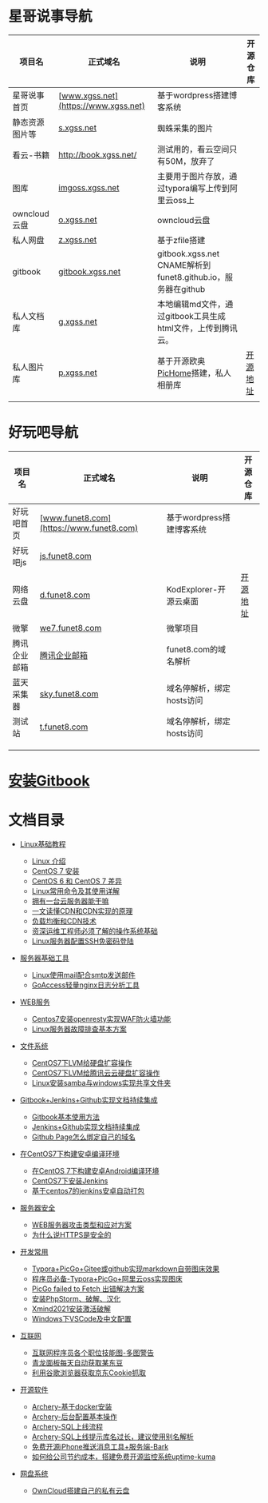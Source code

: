 # 星哥说事导航

| 项目名         | **正式域名**                                 | 说明                                                         | 开源仓库                                      |
| -------------- | -------------------------------------------- | ------------------------------------------------------------ | --------------------------------------------- |
| 星哥说事首页   | [www.xgss.net](https://www.xgss.net)         | 基于wordpress搭建博客系统                                    |                                               |
| 静态资源图片等 | [s.xgss.net](https://s.xgss.net)             | 蜘蛛采集的图片                                               |                                               |
| 看云-书籍      | http://book.xgss.net/                        | 测试用的，看云空间只有50M，放弃了                            |                                               |
| 图库           | [imgoss.xgss.net](https://imgoss.xgss.net)   | 主要用于图片存放，通过typora编写上传到阿里云oss上            |                                               |
| owncloud云盘   | [o.xgss.net](https://o.xgss.net)             | owncloud云盘                                                 |                                               |
| 私人网盘       | [z.xgss.net](https://z.xgss.net)             | 基于zfile搭建                                                |                                               |
| gitbook        | [gitbook.xgss.net](http://gitbook.xgss.net/) | gitbook.xgss.net CNAME解析到  funet8.github.io，服务器在github |                                               |
| 私人文档库     | [g.xgss.net](http://g.xgss.net/)             | 本地编辑md文件，通过gitbook工具生成html文件，上传到腾讯云。  |                                               |
| 私人图片库     | [p.xgss.net](http://p.xgss.net/)             | 基于开源欧奥[PicHome](https://oaooa.com/pichome.html)搭建，私人相册库 | [开源地址](https://gitee.com/zyx0814/Pichome) |
|                |                                              |                                                              |                                               |

# 好玩吧导航

| 项目名       | **正式域名**                                | 说明                      | 开源仓库                                            |
| ------------ | ------------------------------------------- | ------------------------- | --------------------------------------------------- |
| 好玩吧首页   | [www.funet8.com](https://www.funet8.com)    | 基于wordpress搭建博客系统 |                                                     |
| 好玩吧js     | [js.funet8.com](http://js.funet8.com)       |                           |                                                     |
| 网络云盘     | [d.funet8.com](http://d.funet8.com)         | KodExplorer-开源云桌面    | [开源地址](https://gitee.com/kalcaddle/KODExplorer) |
| 微擎         | [we7.funet8.com](https://we7.funet8.com/)   | 微擎项目                  |                                                     |
| 腾讯企业邮箱 | [腾讯企业邮箱](https://exmail.qq.com/login) | funet8.com的域名解析      |                                                     |
| 蓝天采集器   | [sky.funet8.com](http://sky.funet8.com)     | 域名停解析，绑定hosts访问 |                                                     |
| 测试站       | [t.funet8.com](http://t.funet8.com)         | 域名停解析，绑定hosts访问 |                                                     |
|              |                                             |                           |                                                     |
|              |                                             |                           |                                                     |
|              |                                             |                           |                                                     |

# [安装Gitbook](Gitbook-install.md)



# 文档目录

* [Linux基础教程](README.md)
  * [Linux 介绍](doc/linux-basis/Linux.md)
  * [CentOS 7 安装](doc/linux-basis/CentOS-7-Install.md)
  * [CentOS 6 和 CentOS 7 差异](doc/linux-basis/CentOS6-and-CentOS7.md)
  * [Linux常用命令及其使用详解](doc/linux-basis/Linux常用命令及其使用详解.md)
  * [拥有一台云服务器能干嘛](doc/linux-basis/Cloud-Server-What-todo.md)
  * [一文读懂CDN和CDN实现的原理](doc/linux-basis/cdn.md)
  * [负载均衡和CDN技术](doc/linux-basis/负载均衡和CDN技术.md)
  * [资深运维工程师必须了解的操作系统基础](doc/linux-basis/operating-system-based.md)
  * [Linux服务器配置SSH免密码登陆](doc/linux-basis/Linux服务器配置SSH免密码登陆.md)

* [服务器基础工具](doc/basis-tools/README.md)
  * [Linux使用mail配合smtp发送邮件](doc/basis-tools/Linux使用mail配合smtp发送邮件.md)
  * [GoAccess轻量nginx日志分析工具](doc/basis-tools/GoAccess轻量nginx日志分析工具.md)

* [WEB服务](doc/web/README.md)
  * [Centos7安装openresty实现WAF防火墙功能](doc/web/Centos7-install-openresty-waf.md)
  * [Linux服务器故障排查基本方案](doc/web/Linux服务器故障排查基本方案.md)

* [文件系统](doc/file-system/README.md)
  * [CentOS7下LVM给硬盘扩容操作](doc/file-system/CentOS7下LVM给硬盘扩容操作.md)
  * [CentOS7下LVM给腾讯云云硬盘扩容操作](doc/file-system/CentOS7下LVM给腾讯云云硬盘扩容操作.md)
  * [Linux安装samba与windows实现共享文件夹](doc/file-system/Linux安装samba与windows实现共享文件夹.md)

* [Gitbook+Jenkins+Github实现文档持续集成](doc/gitbook/README.md)
  * [Gitbook基本使用方法](doc/gitbook/Gitbook.md)
  * [Jenkins+Github实现文档持续集成](doc/gitbook/Jenkins_Github.md)
  * [Github Page怎么绑定自己的域名](doc/gitbook/Github-Page-my-domain.md)

* [在CentOS7下构建安卓编译环境](doc/android-to-apk/README.md)
  * [在CentOS 7下构建安卓Android编译环境](doc/android-to-apk/1.Centos7-Android-software.md)
  * [CentOS7下安装Jenkins](doc/jenkins/CentOS-7-Install-Jenkins.md)
  * [基于centos7的jenkins安卓自动打包](doc/android-to-apk/3.Centos7-Android-jenkins.md)

* [服务器安全](doc/safe/readme.md)
  * [WEB服务器攻击类型和应对方案](doc/safe/Web-safe.md)
  * [为什么说HTTPS是安全的](doc/safe/why-ssl-safe.md)

* [开发常用](doc/software/README.md)
  * [Typora+PicGo+Gitee或github实现markdown自带图床效果](doc/software/Typora_PicGo_Gitee_markdown_pic.md)
  * [程序员必备-Typora+PicGo+阿里云oss实现图床](doc/software/Typora_PicGo_aliyun_oss.md)
  * [PicGo failed to Fetch 出错解决方案](doc/software/Typora_PicGo_failedto_Fetch.md)
  * [安装PhpStorm、破解、汉化](doc/software/Install-PhpStorm.md)
  * [Xmind2021安装激活破解](doc/software/Xmind2021安装激活破解.md)
  * [Windows下VSCode及中文配置](doc/software/Windows下VSCode及中文配置.md)

* [互联网](doc/internet/README.md)
  * [互联网程序员各个职位技能图-多图警告](doc/internet/programmer_position_skills.md)
  * [青龙面板每天自动获取某东豆](doc/internet/qinglong_jingdongdou.md)
  * [利用谷歌浏览器获取京东Cookie抓取](doc/internet/jd_cookie.md)

* [开源软件](doc/Open-Source-Software/README.md)
  * [Archery-基于docker安装](doc/Open-Source-Software/1_Archery_Install_Docker.md)
  * [Archery-后台配置基本操作](doc/Open-Source-Software/2_Archery_config.md)
  * [Archery-SQL上线流程](doc/Open-Source-Software/3_Archery_online.md)
  * [Archery-SQL上线提示库名过长，建议使用别名解析](doc/Open-Source-Software/4.sql-bieming.md)
  * [免费开源iPhone推送消息工具+服务端-Bark](doc/Open-Source-Software/免费开源iPhone推送消息工具+服务端-Bark.md)
  * [如何给公司节约成本，搭建免费开源监控系统uptime-kuma](doc/Open-Source-Software/如何给公司节约成本，搭建免费开源监控系统uptime-kuma.md)

* [网盘系统](doc/cloud-disk/README.md)
  * [OwnCloud搭建自己的私有云盘](doc/cloud-disk/OwnCloud.md)

